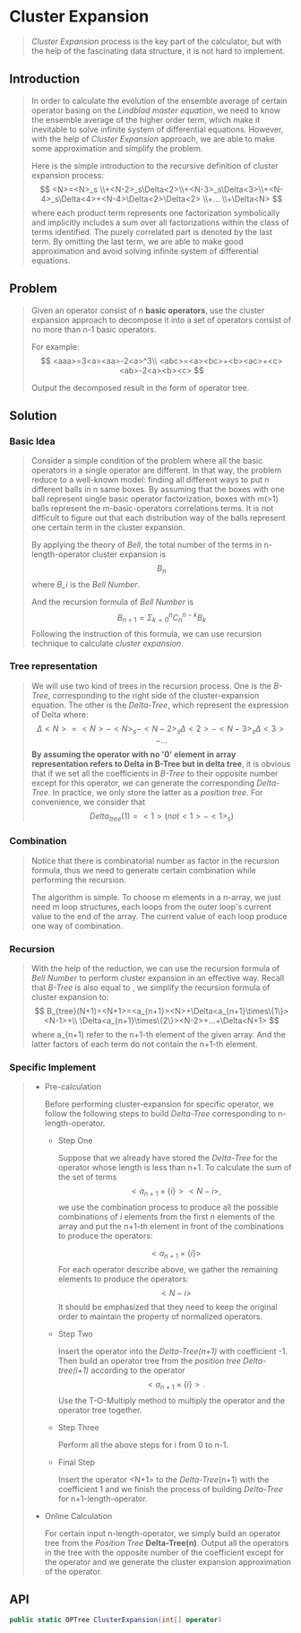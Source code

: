# Cluster Expansion

> *Cluster Expansion* process is the key part of the calculator, but with the help of the fascinating data structure, it is not hard to implement.

## Introduction

> In order to calculate the evolution of the ensemble average of certain operator basing on the *Lindblad master equation*, we need to know the ensemble average of  the higher order term, which make it inevitable to solve infinite system of differential equations. However, with the help of *Cluster Expansion* approach, we are able to make some approximation and simplify the problem.
>
> Here is the simple introduction to the recursive definition of cluster expansion process:
> $$
> <N>=<N>_s
> 	\\+<N-2>_s\Delta<2>\\+<N-3>_s\Delta<3>\\+<N-4>_s\Delta<4>+<N-4>\Delta<2>\Delta<2>
> 	\\+...
> 	\\+\Delta<N>
> $$
> where each product term represents one factorization symbolically and implicitly includes a sum over all factorizations within the class of terms identified. The purely correlated part is denoted by the last term. By omitting the last term, we are able to make good approximation and avoid solving infinite system of differential equations.

##  Problem

> Given an operator consist of n **basic operators**, use the cluster expansion approach to decompose it into a set of operators consist of no more than n-1 basic operators.
>
> For example:
> $$
> <aaa>=3<a><aa>-2<a>^3\\
> <abc>=<a><bc>+<b><ac>+<c><ab>-2<a><b><c>
> $$
>
> Output the decomposed result in the form of operator tree.

## Solution

### Basic Idea

>Consider a simple condition of the problem where all the basic operators in a single operator are different. In that way, the problem reduce to a well-known model: finding all different ways to put n different balls in n same boxes. By assuming that the boxes with one ball represent single basic operator factorization, boxes with  m(>1) balls represent the m-basic-operators correlations terms. It is not difficult to figure out that each distribution way of the balls represent one certain term in the cluster expansion.
>
>By applying the theory of *Bell*, the total number of the terms in n-length-operator cluster expansion is
>$$
>B_n 
>$$
>where *B_i* is the *Bell Number*.
>
>And the recursion formula of *Bell Number* is
>$$
>B_{n+1}=\Sigma_{k=0}^nC_{n}^{n-k}B_k
>$$
>Following the instruction of this formula, we can use recursion technique to calculate *cluster expansion*.

### Tree representation

> We will use two kind of trees in the recursion process. One is the *B-Tree*, corresponding to the right side of the cluster-expansion equation. The other is the *Delta-Tree*, which represent the expression of Delta<N> where:
> $$
> \Delta<N>=<N>-<N>_s-<N-2>_s\Delta<2>-<N-3>_s\Delta<3>-...
> $$
> **By assuming the operator with no '0' element in array representation refers to Delta<N> in B-Tree but <N> in delta tree**, it is obvious that if we set all the coefficients in *B-Tree* to their opposite number except for this operator, we can generate the corresponding *Delta-Tree*. In practice, we only store the latter as a *position tree*. For convenience, we consider that
> $$
> Delta_{tree}(1)=<1> (not <1>-<1>_s)
> $$
> 

### Combination

> Notice that there is combinatorial number as factor in the recursion formula, thus we need to generate certain combination while performing the recursion.
>
> The algorithm is simple. To choose m elements in a n-array, we just need m loop structures, each loops from the outer loop's current value to the end of the array. The current value of each loop produce one way of combination.

### Recursion

> With the help of the reduction, we can use the recursion formula of *Bell Number* to perform cluster expansion in an effective way.  Recall that *B-Tree* is also equal to <N>, we simplify the recursion formula of cluster expansion to:
> $$
> B_{tree}(N+1)=<N+1>=<a_{n+1}><N>+\Delta<a_{n+1}\times\{1\}><N-1>+\\
> \Delta<a_{n+1}\times\{2\}><N-2>+...+\Delta<N+1>
> $$
> where a_{n+1) refer to the n+1-th element of the given array. And the latter factors of each term do not contain the n+1-th element.

### Specific Implement

> * Pre-calculation
>
>   Before performing cluster-expansion for specific operator, we follow the following steps to build *Delta-Tree* corresponding to n-length-operator.
>
>   * Step One
>
>     Suppose that we already have stored the *Delta-Tree* for the operator whose length is less than n+1. To calculate the sum of the set of terms
>     $$
>     <a_{n+1}\times\{i\}><N-i>,
>     $$
>     we use the combination process to produce all the possible combinations of  *i* elements from the first *n* elements of the array and put the n+1-th element in front of the combinations to produce the operators:
>
>     $$
> <a_{n+1}\times\{i\}>
>     $$
>     For each operator describe above, we gather the remaining elements to produce the operators:
>     $$
>     <N-i>
>     $$
>     It should be emphasized that they need to keep the original order to maintain the property of normalized operators.
>     
>   * Step Two
>   
>     Insert the <N-i> operator into the  *Delta-Tree(n+1)* with coefficient -1. Then build an operator tree from the *position tree* *Delta-tree(i+1)* according to the operator 
>     $$
>     <a_{n+1}\times\{i\}>.
>     $$
>     Use the T-O-Multiply method to multiply the <N-i> operator and the operator tree together.
>   
>    * Step Three
>   
>      Perform all the above steps for i from 0 to n-1.
>   
>    * Final Step
>   
>      Insert the operator <N+1> to the *Delta-Tree*(n+1) with the coefficient 1 and we finish the process of building *Delta-Tree* for n+1-length-operator.
>   
> * Online Calculation
>
>   For certain input n-length-operator, we simply build an operator tree from the *Position Tree* **Delta-Tree(n)**. Output all the operators in the tree with the opposite number of the coefficient except for the operator <n> and we generate the cluster expansion approximation of the operator.

## API

```c#
public static OPTree ClusterExpansion(int[] operator)
```